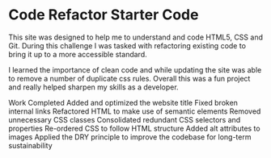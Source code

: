 # Code Refactor Starter Code

This site was designed to help me to understand and code HTML5, CSS and Git. During this challenge I was tasked with refactoring existing code to bring it up to a more accessible standard.


I learned the importance of clean code and while updating the site was able to remove a number of duplicate css rules. Overall this was a fun project and really helped sharpen my skills as a developer.




Work Completed
Added and optimized the website title
Fixed broken internal links
Refactored HTML to make use of semantic elements
Removed unnecessary CSS classes
Consolidated redundant CSS selectors and properties
Re-ordered CSS to follow HTML structure
Added alt attributes to images
Applied the DRY principle to improve the codebase for long-term sustainability